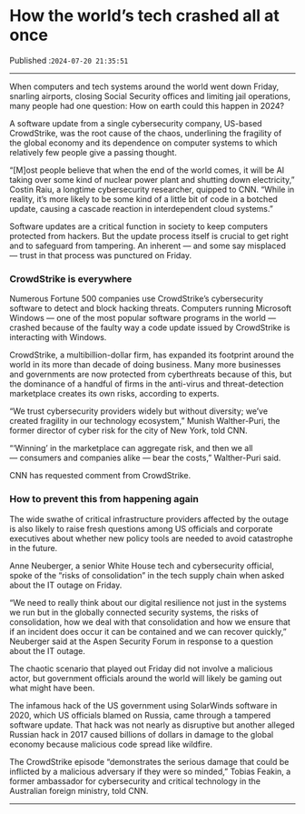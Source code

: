 # How the world’s tech crashed all at once

Published :`2024-07-20 21:35:51`

---

When computers and tech systems around the world went down Friday, snarling airports, closing Social Security offices and limiting jail operations, many people had one question: How on earth could this happen in 2024?

A software update from a single cybersecurity company, US-based CrowdStrike, was the root cause of the chaos, underlining the fragility of the global economy and its dependence on computer systems to which relatively few people give a passing thought.

“[M]ost people believe that when the end of the world comes, it will be AI taking over some kind of nuclear power plant and shutting down electricity,” Costin Raiu, a longtime cybersecurity researcher, quipped to CNN. “While in reality, it’s more likely to be some kind of a little bit of code in a botched update, causing a cascade reaction in interdependent cloud systems.”

Software updates are a critical function in society to keep computers protected from hackers. But the update process itself is crucial to get right and to safeguard from tampering. An inherent — and some say misplaced — trust in that process was punctured on Friday.

### CrowdStrike is everywhere

Numerous Fortune 500 companies use CrowdStrike’s cybersecurity software to detect and block hacking threats. Computers running Microsoft Windows — one of the most popular software programs in the world — crashed because of the faulty way a code update issued by CrowdStrike is interacting with Windows.

CrowdStrike, a multibillion-dollar firm, has expanded its footprint around the world in its more than decade of doing business. Many more businesses and governments are now protected from cyberthreats because of this, but the dominance of a handful of firms in the anti-virus and threat-detection marketplace creates its own risks, according to experts.

“We trust cybersecurity providers widely but without diversity; we’ve created fragility in our technology ecosystem,” Munish Walther-Puri, the former director of cyber risk for the city of New York, told CNN.

“‘Winning’ in the marketplace can aggregate risk, and then we all — consumers and companies alike — bear the costs,” Walther-Puri said.

CNN has requested comment from CrowdStrike.

### How to prevent this from happening again

The wide swathe of critical infrastructure providers affected by the outage is also likely to raise fresh questions among US officials and corporate executives about whether new policy tools are needed to avoid catastrophe in the future.

Anne Neuberger, a senior White House tech and cybersecurity official, spoke of the “risks of consolidation” in the tech supply chain when asked about the IT outage on Friday.

“We need to really think about our digital resilience not just in the systems we run but in the globally connected security systems, the risks of consolidation, how we deal with that consolidation and how we ensure that if an incident does occur it can be contained and we can recover quickly,” Neuberger said at the Aspen Security Forum in response to a question about the IT outage.

The chaotic scenario that played out Friday did not involve a malicious actor, but government officials around the world will likely be gaming out what might have been.

The infamous hack of the US government using SolarWinds software in 2020, which US officials blamed on Russia, came through a tampered software update. That hack was not nearly as disruptive but another alleged Russian hack in 2017 caused billions of dollars in damage to the global economy because malicious code spread like wildfire.

The CrowdStrike episode “demonstrates the serious damage that could be inflicted by a malicious adversary if they were so minded,” Tobias Feakin, a former ambassador for cybersecurity and critical technology in the Australian foreign ministry, told CNN.

---

